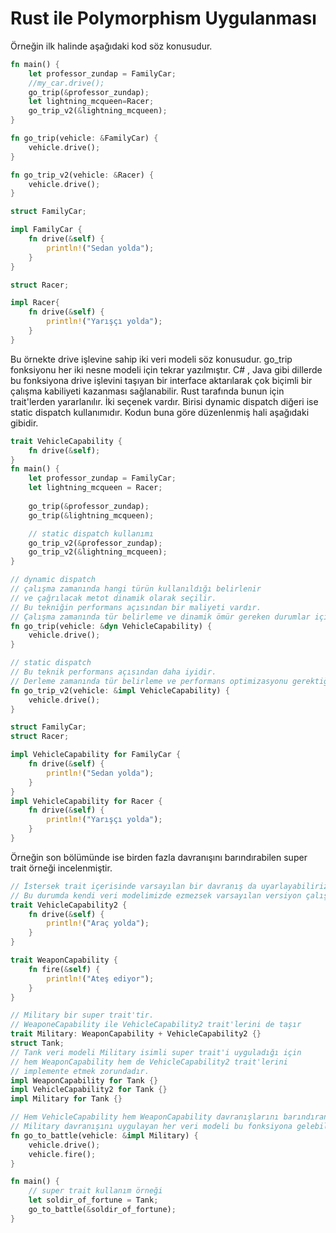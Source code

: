 # Rust ile Polymorphism Uygulanması

Örneğin ilk halinde aşağıdaki kod söz konusudur.

```rust
fn main() {
    let professor_zundap = FamilyCar;
    //my_car.drive();
    go_trip(&professor_zundap);
    let lightning_mcqueen=Racer;
    go_trip_v2(&lightning_mcqueen);
}

fn go_trip(vehicle: &FamilyCar) {
    vehicle.drive();
}

fn go_trip_v2(vehicle: &Racer) {
    vehicle.drive();
}

struct FamilyCar;

impl FamilyCar {
    fn drive(&self) {
        println!("Sedan yolda");
    }
}

struct Racer;

impl Racer{
    fn drive(&self) {
        println!("Yarışçı yolda");
    }
}
```

Bu örnekte drive işlevine sahip iki veri modeli söz konusudur. go_trip fonksiyonu her iki nesne modeli için tekrar yazılmıştır. C# , Java gibi dillerde bu fonksiyona drive işlevini taşıyan bir interface aktarılarak çok biçimli bir çalışma kabiliyeti kazanması sağlanabilir. Rust tarafında bunun için trait'lerden yararlanılır. İki seçenek vardır. Birisi dynamic dispatch diğeri ise static dispatch kullanımıdır. Kodun buna göre düzenlenmiş hali aşağıdaki gibidir.

```rust
trait VehicleCapability {
    fn drive(&self);
}
fn main() {
    let professor_zundap = FamilyCar;
    let lightning_mcqueen = Racer;
    
    go_trip(&professor_zundap);
    go_trip(&lightning_mcqueen);

    // static dispatch kullanımı
    go_trip_v2(&professor_zundap);
    go_trip_v2(&lightning_mcqueen);
}

// dynamic dispatch
// çalışma zamanında hangi türün kullanıldığı belirlenir
// ve çağrılacak metot dinamik olarak seçilir.
// Bu tekniğin performans açısından bir maliyeti vardır.
// Çalışma zamanında tür belirleme ve dinamik ömür gereken durumlar için elverişlidir.
fn go_trip(vehicle: &dyn VehicleCapability) {
    vehicle.drive();
}

// static dispatch
// Bu teknik performans açısından daha iyidir.
// Derleme zamanında tür belirleme ve performans optimizasyonu gerektiğinde tercih edilir.
fn go_trip_v2(vehicle: &impl VehicleCapability) {
    vehicle.drive();
}

struct FamilyCar;
struct Racer;

impl VehicleCapability for FamilyCar {
    fn drive(&self) {
        println!("Sedan yolda");
    }
}
impl VehicleCapability for Racer {
    fn drive(&self) {
        println!("Yarışçı yolda");
    }
}
```

Örneğin son bölümünde ise birden fazla davranışını barındırabilen super trait örneği incelenmiştir.

```rust
// İstersek trait içerisinde varsayılan bir davranış da uyarlayabiliriz.
// Bu durumda kendi veri modelimizde ezmezsek varsayılan versiyon çalışır
trait VehicleCapability2 {
    fn drive(&self) {
        println!("Araç yolda");
    }
}

trait WeaponCapability {
    fn fire(&self) {
        println!("Ateş ediyor");
    }
}

// Military bir super trait'tir.
// WeaponeCapability ile VehicleCapability2 trait'lerini de taşır
trait Military: WeaponCapability + VehicleCapability2 {}
struct Tank;
// Tank veri modeli Military isimli super trait'i uyguladığı için
// hem WeaponCapability hem de VehicleCapability2 trait'lerini
// implemente etmek zorundadır.
impl WeaponCapability for Tank {}
impl VehicleCapability2 for Tank {}
impl Military for Tank {}

// Hem VehicleCapability hem WeaponCapability davranışlarını barındıran
// Military davranışını uygulayan her veri modeli bu fonksiyona gelebilir.
fn go_to_battle(vehicle: &impl Military) {
    vehicle.drive();
    vehicle.fire();
}

fn main() {
    // super trait kullanım örneği
    let soldir_of_fortune = Tank;
    go_to_battle(&soldir_of_fortune);
}
```

